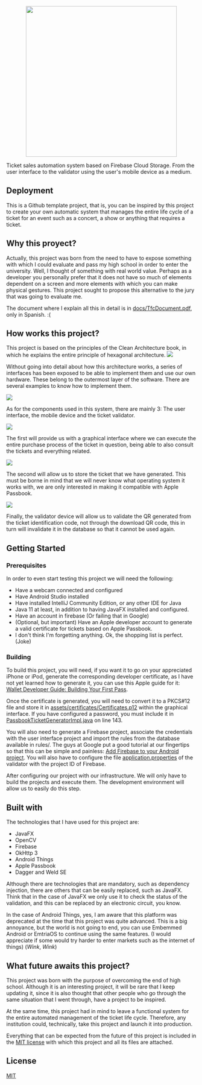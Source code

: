 

<p align="center">
<img src="https://github.com/Neirth/ExpoSeller/blob/main/docs/exposeller_logo.png?raw=true" width="400" height="400" />
</p>
Ticket sales automation system based on Firebase Cloud Storage. From the user interface to the validator using the user's mobile device as a medium.

## Deployment

This is a Github template project, that is, you can be inspired by this project to create your own automatic system that manages the entire life cycle of a ticket for an event such as a concert, a show or anything that requires a ticket.

## Why this proyect?

Actually, this project was born from the need to have to expose something with which I could evaluate and pass my high school in order to enter the university. Well, I thought of something with real world value. Perhaps as a developer you personally prefer that it does not have so much of elements dependent on a screen and more elements with which you can make physical gestures. This project sought to propose this alternative to the jury that was going to evaluate me. 

The document where I explain all this in detail is in [docs/TfcDocument.pdf](https://github.com/Neirth/ExpoSeller/blob/main/docs/TfcDocument.pdf), only in Spanish. :(

## How works this project?

This project is based on the principles of the Clean Architecture book, in which he explains the entire principle of hexagonal architecture.
![](https://github.com/Neirth/ExpoSeller/raw/main/docs/screenshots/screenshot_one.png)

Without going into detail about how this architecture works, a series of interfaces has been exposed to be able to implement them and use our own hardware. These belong to the outermost layer of the software. There are several examples to know how to implement them.

![](https://github.com/Neirth/ExpoSeller/raw/main/docs/screenshots/screenshot_two.png)

As for the components used in this system, there are mainly 3: The user interface, the mobile device and the ticket validator.

![](https://github.com/Neirth/ExpoSeller/raw/main/docs/screenshots/screenshot_three.png)

The first will provide us with a graphical interface where we can execute the entire purchase process of the ticket in question, being able to also consult the tickets and everything related.

![](https://github.com/Neirth/ExpoSeller/raw/main/docs/screenshots/screenshot_four.png)

The second will allow us to store the ticket that we have generated. This must be borne in mind that we will never know what operating system it works with, we are only interested in making it compatible with Apple Passbook.

![](https://github.com/Neirth/ExpoSeller/raw/main/docs/screenshots/screenshot_five.png)

Finally, the validator device will allow us to validate the QR generated from the ticket identification code, not through the download QR code, this in turn will invalidate it in the database so that it cannot be used again.

## Getting Started

### Prerequisites
In order to even start testing this project we will need the following:
- Have a webcam connected and configured
- Have Android Studio installed
- Have installed IntelliJ Community Edition, or any other IDE for Java
- Java 11 at least, in addition to having JavaFX installed and configured.
- Have an account in firebase (Or failing that in Google)
- (Optional, but important) Have an Apple developer account to generate a valid certificate for tickets based on Apple Passbook.
- I don't think I'm forgetting anything. Ok, the shopping list is perfect. (Joke)

### Building

To build this project, you will need, if you want it to go on your appreciated iPhone or iPod, generate the corresponding developer certificate, as I have not yet learned how to generate it, you can use this Apple guide for it: [Wallet Developer Guide: Building Your First Pass](https://developer.apple.com/library/archive/documentation/UserExperience/Conceptual/PassKit_PG/YourFirst.html#//apple_ref/doc/uid/TP40012195-CH2-SW27).

Once the certificate is generated, you will need to convert it to a PKCS#12 file and store it in [assets/certificates/Certificates.p12](https://github.com/Neirth/ExpoSeller/blob/main/src/ExpoSellerClient/app/src/main/assets/certificates/Certificates.p12) within the graphical interface. If you have configured a password, you must include it in [PassbookTicketGeneratorImpl.java](https://github.com/Neirth/ExpoSeller/blob/9c1634685170264e0fbc8a16be2144d27c93e3dd/src/ExpoSellerClient/app/src/main/java/io/smartinez/exposeller/client/peripherals/ticketgenerator/PassbookTicketGeneratorImpl.java#L143) on line 143.

You will also need to generate a Firebase project, associate the credentials with the user interface project and import the rules from the database available in rules/. The guys at Google put a good tutorial at our fingertips so that this can be simple and painless: [Add Firebase to your Android project](https://firebase.google.com/docs/android/setup). You will also have to configure the file [application.properties](https://github.com/Neirth/ExpoSeller/blob/main/src/ExpoSellerChecker/src/main/resources/application.properties) of the validator with the project ID of Firebase.

After configuring our project with our infrastructure. We will only have to build the projects and execute them. The development environment will allow us to easily do this step.

## Built with


The technologies that I have used for this project are:  
- JavaFX  
- OpenCV  
-  Firebase  
- OkHttp 3  
- Android Things  
- Apple Passbook  
- Dagger and Weld SE  

Although there are technologies that are mandatory, such as dependency injection, there are others that can be easily replaced, such as JavaFX. Think that in the case of JavaFX we only use it to check the status of the validation, and this can be replaced by an electronic circuit, you know.  

In the case of Android Things, yes, I am aware that this platform was deprecated at the time that this project was quite advanced. This is a big annoyance, but the world is not going to end, you can use Embemmed Android or EmtriaOS to continue using the same features. (I would appreciate if some would try harder to enter markets such as the internet of things) (*Wink*, *Wink*)

## What future awaits this project?
This project was born with the purpose of overcoming the end of high school. Although it is an interesting project, it will be rare that I keep updating it, since it is also thought that other people who go through the same situation that I went through, have a project to be inspired.

At the same time, this project had in mind to leave a functional system for the entire automated management of the ticket life cycle. Therefore, any institution could, technically, take this project and launch it into production.

Everything that can be expected from the future of this project is included in the [MIT license](https://choosealicense.com/licenses/mit/)  with which this project and all its files are attached.

## License
[MIT](https://choosealicense.com/licenses/mit/)
